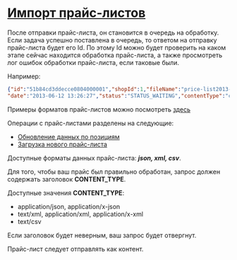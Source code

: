 # [Импорт прайс-листов](../Import.md)

После отправки прайс-листа, он становится в очередь на обработку. Если задача успешно поставлена в очередь,
то ответом на отправку прайс-листа будет его Id. По этому Id можно будет проверить на каком этапе сейчас
находится обработка прайс-листа, а также просмотреть лог ошибок обработки прайс-листа, если таковые были.

Например:
```json
{"id":"51b84cd3ddecce0804000001","shopId":1,"fileName":"price-list2013-06-12.csv","size":1036,
"date":"2013-06-12 13:26:27","status":"STATUS_WAITING","contentType":"csv","statusMessage":null}
```

Примеры форматов прайс-листов можно посмотреть [здесь](PriceListFormats.md)

Операции с прайс-листами разделены на следующие:

+ [Обновление данных по позициям](import/update.md)
+ [Загрузка нового прайс-листа](import/replace.md)

Доступные форматы данных прайс-листа: ___json, xml, csv___.

Для того, чтобы ваш прайс был правильно обработан, запрос должен содержать заголовок __CONTENT_TYPE__.

Доступные значения __CONTENT_TYPE__:

+ application/json, application/x-json
+ text/xml, application/xml, application/x-xml
+ text/csv

Если заголовок будет неверным, ваш запрос будет отвергнут.

Прайс-лист следует отправлять как контент.
